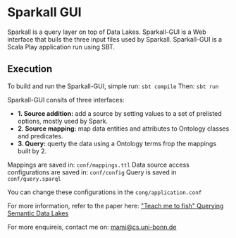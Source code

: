 # Sparkall GUI
Sparkall is a query layer on top of Data Lakes. Sparkall-GUI is a Web interface that buils the three input files used by Sparkall. Sparkall-GUI is a Scala Play application run using SBT.

## Execution
To build and run the Sparkall-GUI, simple run:
`sbt compile`
Then:
`sbt run`

Sparkall-GUI consits of three interfaces:
- **1. Source addition:** add a source by setting values to a set of prelisted options, mostly used by Spark.
- **2. Source mapping:** map data entities and attributes to Ontology classes and predicates.
- **3. Query:** querty the data using a Ontology terms frop the mappings built by 2.

Mappings are saved in: `conf/mappings.ttl`
Data source access configurations are saved in: `conf/config`
Query is saved in `conf/query.sparql`

You can change these configurations in the `cong/application.conf`

For more information, refer to the paper here: ["Teach me to fish" Querying Semantic Data Lakes](https://www.researchgate.net/publication/322526357_%27Teach_me_to_fish%27_Querying_Semantic_Data_Lakes)

For more enquireis, contact me on: mami@cs.uni-bonn.de



